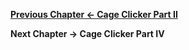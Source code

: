 




**[Previous Chapter <- Cage Clicker Part II](HW-cage-clicker-2.md)**

**Next Chapter -> Cage Clicker Part IV**
